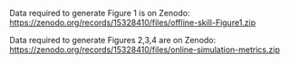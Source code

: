 Data required to generate Figure 1 is on Zenodo: https://zenodo.org/records/15328410/files/offline-skill-Figure1.zip

Data required to generate Figures 2,3,4 are on Zenodo: https://zenodo.org/records/15328410/files/online-simulation-metrics.zip
